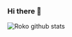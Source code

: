 ### Hi there 👋

<!--
**rokaskvasas/rokaskvasas** is a ✨ _special_ ✨ repository because its `README.md` (this file) appears on your GitHub profile.

Here are some ideas to get you started:

- 🔭 I’m currently studying Java at Codeacademy
- 🌱 I’m currently learning Java | JavaScript | ReactJS | HTML | MySQL | SpringBoot
- 📫 How to reach me: rokas.kvasas@gmail.com
-->
![Roko github stats](https://github-readme-stats.vercel.app/api/?username=rokaskvasas&show_icons=true&title_color=fff&icon_color=79ff97&text_color=9f9f9f&bg_color=151515)
